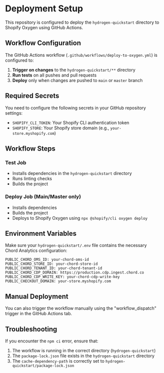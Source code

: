 # Deployment Setup

This repository is configured to deploy the `hydrogen-quickstart` directory to Shopify Oxygen using GitHub Actions.

## Workflow Configuration

The GitHub Actions workflow (`.github/workflows/deploy-to-oxygen.yml`) is configured to:

1. **Trigger on changes** to the `hydrogen-quickstart/**` directory
2. **Run tests** on all pushes and pull requests
3. **Deploy** only when changes are pushed to `main` or `master` branch

## Required Secrets

You need to configure the following secrets in your GitHub repository settings:

- `SHOPIFY_CLI_TOKEN`: Your Shopify CLI authentication token
- `SHOPIFY_STORE`: Your Shopify store domain (e.g., `your-store.myshopify.com`)

## Workflow Steps

### Test Job
- Installs dependencies in the `hydrogen-quickstart` directory
- Runs linting checks
- Builds the project

### Deploy Job (Main/Master only)
- Installs dependencies
- Builds the project
- Deploys to Shopify Oxygen using `npx @shopify/cli oxygen deploy`

## Environment Variables

Make sure your `hydrogen-quickstart/.env` file contains the necessary Chord Analytics configuration:

```
PUBLIC_CHORD_OMS_ID: your-chord-oms-id
PUBLIC_CHORD_STORE_ID: your-chord-store-id
PUBLIC_CHORD_TENANT_ID: your-chord-tenant-id
PUBLIC_CHORD_CDP_DOMAIN: https://production.cdp.ingest.chord.co
PUBLIC_CHORD_CDP_WRITE_KEY: your-chord-cdp-write-key
PUBLIC_CHECKOUT_DOMAIN: your-store.myshopify.com
```

## Manual Deployment

You can also trigger the workflow manually using the "workflow_dispatch" trigger in the GitHub Actions tab.

## Troubleshooting

If you encounter the `npm ci` error, ensure that:
1. The workflow is running in the correct directory (`hydrogen-quickstart`)
2. The `package-lock.json` file exists in the `hydrogen-quickstart` directory
3. The `cache-dependency-path` is correctly set to `hydrogen-quickstart/package-lock.json` 